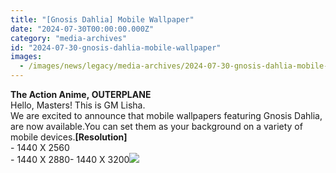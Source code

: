 ```yaml
---
title: "[Gnosis Dahlia] Mobile Wallpaper"
date: "2024-07-30T00:00:00.000Z"
category: "media-archives"
id: "2024-07-30-gnosis-dahlia-mobile-wallpaper"
images:
  - /images/news/legacy/media-archives/2024-07-30-gnosis-dahlia-mobile-wallpaper/6b8c06a363b84546a83911b9b124d686_002.webp
---
```


**The Action Anime, OUTERPLANE**  
Hello, Masters! This is GM Lisha.  
We are excited to announce that mobile wallpapers featuring Gnosis Dahlia, are now available.You can set them as your background on a variety of mobile devices.**\[Resolution\]**  
\- 1440 X 2560  
\- 1440 X 2880- 1440 X 3200![](/images/news/legacy/media-archives/2024-07-30-gnosis-dahlia-mobile-wallpaper/6b8c06a363b84546a83911b9b124d686_002.webp)
